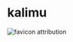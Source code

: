# kalimu

![favicon attribution](https://www.flaticon.com/free-icon/notepad_7329446?term=notepad&page=1&position=1&origin=style&related_id=7329446)

